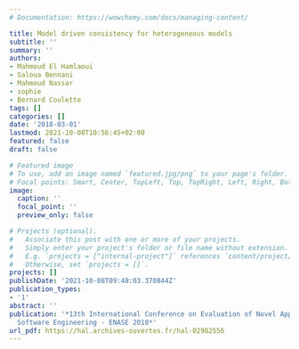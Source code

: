 ```yaml
---
# Documentation: https://wowchemy.com/docs/managing-content/

title: Model driven consistency for heterogeneous models
subtitle: ''
summary: ''
authors:
- Mahmoud El Hamlaoui
- Saloua Bennani
- Mahmoud Nassar
- sophie  
- Bernard Coulette
tags: []
categories: []
date: '2018-03-01'
lastmod: 2021-10-08T10:56:45+02:00
featured: false
draft: false

# Featured image
# To use, add an image named `featured.jpg/png` to your page's folder.
# Focal points: Smart, Center, TopLeft, Top, TopRight, Left, Right, BottomLeft, Bottom, BottomRight.
image:
  caption: ''
  focal_point: ''
  preview_only: false

# Projects (optional).
#   Associate this post with one or more of your projects.
#   Simply enter your project's folder or file name without extension.
#   E.g. `projects = ["internal-project"]` references `content/project/deep-learning/index.md`.
#   Otherwise, set `projects = []`.
projects: []
publishDate: '2021-10-08T09:48:03.370844Z'
publication_types:
- '1'
abstract: ''
publication: '*13th International Conference on Evaluation of Novel Approaches to
  Software Engineering - ENASE 2018*'
url_pdf: https://hal.archives-ouvertes.fr/hal-02982556
---
```

